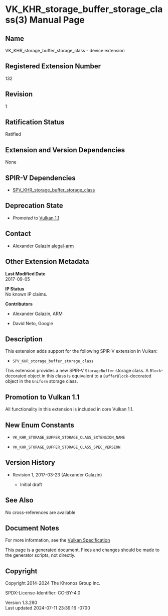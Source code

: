 # VK_KHR_storage_buffer_storage_class(3) Manual Page

## Name

VK_KHR_storage_buffer_storage_class - device extension



## <a href="#_registered_extension_number" class="anchor"></a>Registered Extension Number

132

## <a href="#_revision" class="anchor"></a>Revision

1

## <a href="#_ratification_status" class="anchor"></a>Ratification Status

Ratified

## <a href="#_extension_and_version_dependencies" class="anchor"></a>Extension and Version Dependencies

None

## <a href="#_spir_v_dependencies" class="anchor"></a>SPIR-V Dependencies

- [SPV_KHR_storage_buffer_storage_class](https://htmlpreview.github.io/?https://github.com/KhronosGroup/SPIRV-Registry/blob/main/extensions/KHR/SPV_KHR_storage_buffer_storage_class.html)

## <a href="#_deprecation_state" class="anchor"></a>Deprecation State

- *Promoted* to <a
  href="https://registry.khronos.org/vulkan/specs/1.3-extensions/html/vkspec.html#versions-1.1-promotions"
  target="_blank" rel="noopener">Vulkan 1.1</a>

## <a href="#_contact" class="anchor"></a>Contact

- Alexander Galazin <a
  href="https://github.com/KhronosGroup/Vulkan-Docs/issues/new?body=%5BVK_KHR_storage_buffer_storage_class%5D%20@alegal-arm%0A*Here%20describe%20the%20issue%20or%20question%20you%20have%20about%20the%20VK_KHR_storage_buffer_storage_class%20extension*"
  target="_blank" rel="nofollow noopener"><em></em>alegal-arm</a>

## <a href="#_other_extension_metadata" class="anchor"></a>Other Extension Metadata

**Last Modified Date**  
2017-09-05

**IP Status**  
No known IP claims.

**Contributors**  
- Alexander Galazin, ARM

- David Neto, Google

## <a href="#_description" class="anchor"></a>Description

This extension adds support for the following SPIR-V extension in
Vulkan:

- `SPV_KHR_storage_buffer_storage_class`

This extension provides a new SPIR-V `StorageBuffer` storage class. A
`Block`-decorated object in this class is equivalent to a
`BufferBlock`-decorated object in the `Uniform` storage class.

## <a href="#_promotion_to_vulkan_1_1" class="anchor"></a>Promotion to Vulkan 1.1

All functionality in this extension is included in core Vulkan 1.1.

## <a href="#_new_enum_constants" class="anchor"></a>New Enum Constants

- `VK_KHR_STORAGE_BUFFER_STORAGE_CLASS_EXTENSION_NAME`

- `VK_KHR_STORAGE_BUFFER_STORAGE_CLASS_SPEC_VERSION`

## <a href="#_version_history" class="anchor"></a>Version History

- Revision 1, 2017-03-23 (Alexander Galazin)

  - Initial draft

## <a href="#_see_also" class="anchor"></a>See Also

No cross-references are available

## <a href="#_document_notes" class="anchor"></a>Document Notes

For more information, see the <a
href="https://registry.khronos.org/vulkan/specs/1.3-extensions/html/vkspec.html#VK_KHR_storage_buffer_storage_class"
target="_blank" rel="noopener">Vulkan Specification</a>

This page is a generated document. Fixes and changes should be made to
the generator scripts, not directly.

## <a href="#_copyright" class="anchor"></a>Copyright

Copyright 2014-2024 The Khronos Group Inc.

SPDX-License-Identifier: CC-BY-4.0

Version 1.3.290  
Last updated 2024-07-11 23:39:16 -0700
